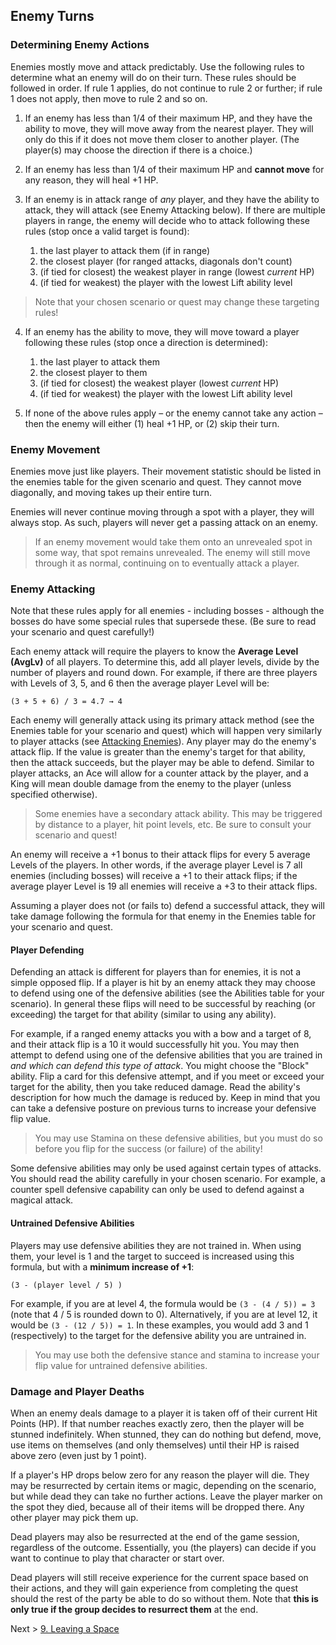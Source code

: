 ## Enemy Turns

### Determining Enemy Actions

Enemies mostly move and attack predictably. Use the following rules to determine what an enemy will do on their turn. These rules should be followed in order. If rule 1 applies, do not continue to rule 2 or further; if rule 1 does not apply, then move to rule 2 and so on.

1. If an enemy has less than 1/4 of their maximum HP, and they have the ability to move, they will move away from the nearest player. They will only do this if it does not move them closer to another player. (The player(s) may choose the direction if there is a choice.)

2. If an enemy has less than 1/4 of their maximum HP and **cannot move** for any reason, they will heal +1 HP.

3. If an enemy is in attack range of _any_ player, and they have the ability to attack, they will attack (see Enemy Attacking below). If there are multiple players in range, the enemy will decide who to attack following these rules (stop once a valid target is found):

    1. the last player to attack them (if in range)
    2. the closest player (for ranged attacks, diagonals don't count)
    3. (if tied for closest) the weakest player in range (lowest _current_ HP)
    4. (if tied for weakest) the player with the lowest Lift ability level

> Note that your chosen scenario or quest may change these targeting rules!

4. If an enemy has the ability to move, they will move toward a player following these rules (stop once a direction is determined):

    1. the last player to attack them
    2. the closest player to them
    3. (if tied for closest) the weakest player (lowest _current_ HP)
    4. (if tied for weakest) the player with the lowest Lift ability level

5. If none of the above rules apply – or the enemy cannot take any action – then the enemy will either (1) heal +1 HP, or (2) skip their turn.

### Enemy Movement

Enemies move just like players. Their movement statistic should be listed in the enemies table for the given scenario and quest. They cannot move diagonally, and moving takes up their entire turn.

Enemies will never continue moving through a spot with a player, they will always stop. As such, players will never get a passing attack on an enemy.

> If an enemy movement would take them onto an unrevealed spot in some way, that spot remains unrevealed. The enemy will still move through it as normal, continuing on to eventually attack a player.

### Enemy Attacking

Note that these rules apply for all enemies - including bosses - although the bosses do have some special rules that supersede these. (Be sure to read your scenario and quest carefully!)

Each enemy attack will require the players to know the **Average Level (AvgLv)** of all players. To determine this, add all player levels, divide by the number of players and round down. For example, if there are three players with Levels of 3, 5, and 6 then the average player Level will be:

`(3 + 5 + 6) / 3 = 4.7 → 4`

Each enemy will generally attack using its primary attack method (see the Enemies table for your scenario and quest) which will happen very similarly to player attacks (see [Attacking Enemies](06_player_turns.md#attacking-enemies)). Any player may do the enemy's attack flip. If the value is greater than the enemy's target for that ability, then the attack succeeds, but the player may be able to defend. Similar to player attacks, an Ace will allow for a counter attack by the player, and a King will mean double damage from the enemy to the player (unless specified otherwise).

> Some enemies have a secondary attack ability. This may be triggered by distance to a player, hit point levels, etc. Be sure to consult your scenario and quest!

An enemy will receive a +1 bonus to their attack flips for every 5 average Levels of the players. In other words, if the average player Level is 7 all enemies (including bosses) will receive a +1 to their attack flips; if the average player Level is 19 all enemies will receive a +3 to their attack flips.

Assuming a player does not (or fails to) defend a successful attack, they will take damage following the formula for that enemy in the Enemies table for your scenario and quest.

#### Player Defending

Defending an attack is different for players than for enemies, it is not a simple opposed flip. If a player is hit by an enemy attack they may choose to defend using one of the defensive abilities (see the Abilities table for your scenario). In general these flips will need to be successful by reaching (or exceeding) the target for that ability (similar to using any ability).

For example, if a ranged enemy attacks you with a bow and a target of 8, and their attack flip is a 10 it would successfully hit you. You may then attempt to defend using one of the defensive abilities that you are trained in _and which can defend this type of attack_. You might choose the "Block" ability. Flip a card for this defensive attempt, and if you meet or exceed your target for the ability, then you take reduced damage. Read the ability's description for how much the damage is reduced by. Keep in mind that you can take a defensive posture on previous turns to increase your defensive flip value.

> You may use Stamina on these defensive abilities, but you must do so before you flip for the success (or failure) of the ability!

Some defensive abilities may only be used against certain types of attacks. You should read the ability carefully in your chosen scenario. For example, a counter spell defensive capability can only be used to defend against a magical attack.

#### Untrained Defensive Abilities

Players may use defensive abilities they are not trained in. When using them, your level is 1 and the target to succeed is increased using this formula, but with a **minimum increase of +1**:

`(3 - (player level / 5) )`

For example, if you are at level 4, the formula would be `(3 - (4 / 5)) = 3` (note that 4 / 5 is rounded down to 0). Alternatively, if you are at level 12, it would be `(3 - (12 / 5)) = 1`. In these examples, you would add 3 and 1 (respectively) to the target for the defensive ability you are untrained in.

> You may use both the defensive stance and stamina to increase your flip value for untrained defensive abilities.

### Damage and Player Deaths

When an enemy deals damage to a player it is taken off of their current Hit Points (HP). If that number reaches exactly zero, then the player will be stunned indefinitely. When stunned, they can do nothing but defend, move, use items on themselves (and only themselves) until their HP is raised above zero (even just by 1 point).

If a player's HP drops below zero for any reason the player will die. They may be resurrected by certain items or magic, depending on the scenario, but while dead they can take no further actions. Leave the player marker on the spot they died, because all of their items will be dropped there. Any other player may pick them up.

Dead players may also be resurrected at the end of the game session, regardless of the outcome. Essentially, you (the players) can decide if you want to continue to play that character or start over.

Dead players will still receive experience for the current space based on their actions, and they will gain experience from completing the quest should the rest of the party be able to do so without them. Note that **this is only true if the group decides to resurrect them** at the end.

Next > [9. Leaving a Space](09_leaving_a_space.md)
